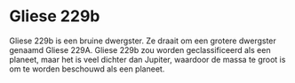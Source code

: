 # Gliese 229b

Gliese 229b is een bruine dwergster. Ze draait om een grotere dwergster genaamd
Gliese 229A. Gliese 229b zou worden geclassificeerd als een planeet, maar het is
veel dichter dan Jupiter, waardoor de massa te groot is om te worden beschouwd
als een planeet.
